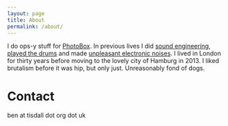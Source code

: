 ```yaml
---
layout: page
title: About
permalink: /about/
---
```


I do ops-y stuff for [PhotoBox](https://www.photobox.co.uk/). In previous lives I did [sound engineering](http://www.bbc.co.uk/5live), [played the drums](https://www.youtube.com/watch?v=vU4YxoI3gVE) and made [unpleasant electronic noises](https://www.youtube.com/watch?v=EWEZgbvNbag). I lived in London for thirty years before moving to the lovely city of Hamburg in 2013. I liked brutalism before it was hip, but only just. Unreasonably fond of dogs.

# Contact

ben at tisdall dot org dot uk
